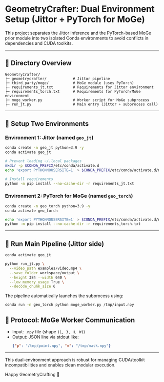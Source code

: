 # GeometryCrafter: Dual Environment Setup (Jittor + PyTorch for MoGe)

This project separates the Jittor inference and the PyTorch-based MoGe prior module into two isolated Conda environments to avoid conflicts in dependencies and CUDA toolkits.

---

## 📁 Directory Overview

```
GeometryCrafter/
├─ geometrycrafter/            # Jittor pipeline
├─ third_party/moge/           # MoGe module (uses PyTorch)
├─ requirements_jt.txt         # Requirements for Jittor environment
├─ requirements_torch.txt      # Requirements for PyTorch/MoGe environment
├─ moge_worker.py              # Worker script for MoGe subprocess
├─ run_jt.py                   # Main entry (Jittor + subprocess call)
```

---

## 🧪 Setup Two Environments

### Environment 1: Jittor (named `geo_jt`)

```bash
conda create -n geo_jt python=3.9 -y
conda activate geo_jt

# Prevent loading ~/.local packages
mkdir -p $CONDA_PREFIX/etc/conda/activate.d
echo 'export PYTHONNOUSERSITE=1' > $CONDA_PREFIX/etc/conda/activate.d/no_user_site.sh

# Install requirements
python -m pip install --no-cache-dir -r requirements_jt.txt
```

### Environment 2: PyTorch for MoGe (named `geo_torch`)

```bash
conda create -n geo_torch python=3.9 -y
conda activate geo_torch

echo 'export PYTHONNOUSERSITE=1' > $CONDA_PREFIX/etc/conda/activate.d/no_user_site.sh
python -m pip install --no-cache-dir -r requirements_torch.txt
```

---

## 🚀 Run Main Pipeline (Jittor side)

```bash
conda activate geo_jt

python run_jt.py \
  --video_path examples/video.mp4 \
  --save_folder workspace/output \
  --height 384 --width 640 \
  --low_memory_usage True \
  --decode_chunk_size 6
```

The pipeline automatically launches the subprocess using:

```bash
conda run -n geo_torch python moge_worker.py /tmp/input.npy
```

## 📝 Protocol: MoGe Worker Communication

- Input: `.npy` file (shape `(1, 3, H, W)`)
- Output: JSON line via stdout like:
  ```json
  {"p": "/tmp/point.npy", "m": "/tmp/mask.npy"}
  ```

---

This dual-environment approach is robust for managing CUDA/toolkit incompatibilities and enables clean modular execution.

Happy GeometryCrafting 🎨
